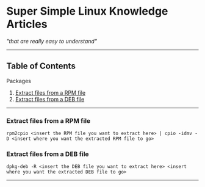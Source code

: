 # Super Simple Linux Knowledge Articles #
*"that are really easy to understand"*

---

## Table of Contents ##
Packages
1. [Extract files from a RPM file](#extract-files-from-a-rpm-file)
1. [Extract files from a DEB file](#extract-files-from-a-deb-file)

---

### Extract files from a RPM file ###

```console
rpm2cpio <insert the RPM file you want to extract here> | cpio -idmv -D <insert where you want the extracted RPM file to go>
```

### Extract files from a DEB file ###

```console
dpkg-deb -R <insert the DEB file you want to extract here> <insert where you want the extracted DEB file to go>
```

---
